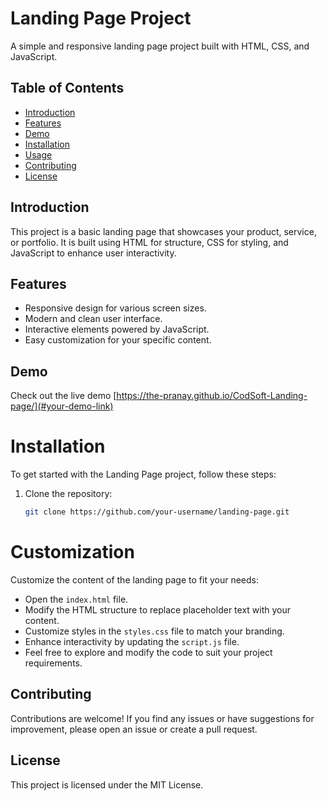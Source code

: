 # Landing Page Project

A simple and responsive landing page project built with HTML, CSS, and JavaScript.

## Table of Contents

- [Introduction](#introduction)
- [Features](#features)
- [Demo](#demo)
- [Installation](#installation)
- [Usage](#usage)
- [Contributing](#contributing)
- [License](#license)

## Introduction

This project is a basic landing page that showcases your product, service, or portfolio. It is built using HTML for structure, CSS for styling, and JavaScript to enhance user interactivity.

## Features

- Responsive design for various screen sizes.
- Modern and clean user interface.
- Interactive elements powered by JavaScript.
- Easy customization for your specific content.

## Demo

Check out the live demo [https://the-pranay.github.io/CodSoft-Landing-page/](#your-demo-link)

# Installation

To get started with the Landing Page project, follow these steps:

1. Clone the repository:

   ```bash
   git clone https://github.com/your-username/landing-page.git

# Customization

Customize the content of the landing page to fit your needs:

- Open the `index.html` file.
- Modify the HTML structure to replace placeholder text with your content.
- Customize styles in the `styles.css` file to match your branding.
- Enhance interactivity by updating the `script.js` file.
- Feel free to explore and modify the code to suit your project requirements.

## Contributing

Contributions are welcome! If you find any issues or have suggestions for improvement, please open an issue or create a pull request.

## License

This project is licensed under the MIT License.

